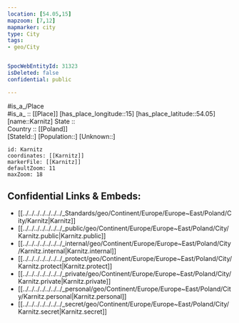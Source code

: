 ```yaml
---
location: [54.05,15] 
mapzoom: [7,12] 
mapmarker: city 
type: City
tags:
- geo/City


SpocWebEntityId: 31323
isDeleted: false
confidential: public

---
```

#is_a_/Place  
#is_a_ :: [[Place]] 
[has_place_longitude::15] 
[has_place_latitude::54.05] 
[name::Karnitz] 
State ::  
Country :: [[Poland]]  
[StateId::] 
[Population::] 
[Unknown::] 


```leaflet
id: Karnitz
coordinates: [[Karnitz]] 
markerFile: [[Karnitz]] 
defaultZoom: 11 
maxZoom: 18
```


## Confidential Links & Embeds: 
- [[../../../../../../../_Standards/geo/Continent/Europe/Europe~East/Poland/City/Karnitz|Karnitz]] 
- [[../../../../../../../_public/geo/Continent/Europe/Europe~East/Poland/City/Karnitz.public|Karnitz.public]] 
- [[../../../../../../../_internal/geo/Continent/Europe/Europe~East/Poland/City/Karnitz.internal|Karnitz.internal]] 
- [[../../../../../../../_protect/geo/Continent/Europe/Europe~East/Poland/City/Karnitz.protect|Karnitz.protect]] 
- [[../../../../../../../_private/geo/Continent/Europe/Europe~East/Poland/City/Karnitz.private|Karnitz.private]] 
- [[../../../../../../../_personal/geo/Continent/Europe/Europe~East/Poland/City/Karnitz.personal|Karnitz.personal]] 
- [[../../../../../../../_secret/geo/Continent/Europe/Europe~East/Poland/City/Karnitz.secret|Karnitz.secret]] 

